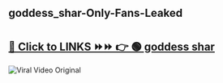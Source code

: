
 ## goddess_shar-Only-Fans-Leaked

# <h2><a href="https://clipsfans.com/goddess_shar&ref=git">🔗 Click to LINKS ⏩⏩ 👉 🟢 goddess shar </a></h2>

<a href="https://clipsfans.com/goddess_shar&ref=git" rel="nofollow" data-target="animated-image.originalLink"><img src="https://i.ibb.co.com/xMMVF88/686577567.gif" alt="Viral Video Original" style="max-width: 100%; display: inline-block;" data-target="animated-image.originalImage"></a>
